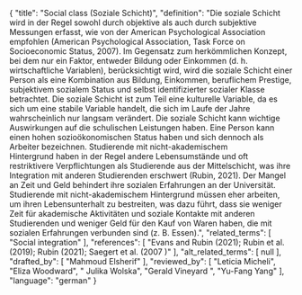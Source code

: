 {
    "title": "Social class (Soziale Schicht)",
    "definition": "Die soziale Schicht wird in der Regel sowohl durch objektive als auch durch subjektive Messungen erfasst, wie von der American Psychological Association empfohlen (American Psychological Association, Task Force on Socioeconomic Status, 2007). Im Gegensatz zum herkömmlichen Konzept, bei dem nur ein Faktor, entweder Bildung oder Einkommen (d. h. wirtschaftliche Variablen), berücksichtigt wird, wird die soziale Schicht einer Person als eine Kombination aus Bildung, Einkommen, beruflichem Prestige, subjektivem sozialem Status und selbst identifizierter sozialer Klasse betrachtet. Die soziale Schicht ist zum Teil eine kulturelle Variable, da es sich um eine stabile Variable handelt, die sich im Laufe der Jahre wahrscheinlich nur langsam verändert. Die soziale Schicht kann wichtige Auswirkungen auf die schulischen Leistungen haben. Eine Person kann einen hohen sozioökonomischen Status haben und sich dennoch als Arbeiter bezeichnen. Studierende mit nicht-akademischem Hintergrund haben in der Regel andere Lebensumstände und oft restriktivere Verpflichtungen als Studierende aus der Mittelschicht, was ihre Integration mit anderen Studierenden erschwert (Rubin, 2021). Der Mangel an Zeit und Geld behindert ihre sozialen Erfahrungen an der Universität. Studierende mit nicht-akademischem Hintergrund müssen eher arbeiten, um ihren Lebensunterhalt zu bestreiten, was dazu führt, dass sie weniger Zeit für akademische Aktivitäten und soziale Kontakte mit anderen Studierenden und weniger Geld für den Kauf von Waren haben, die mit sozialen Erfahrungen verbunden sind (z. B. Essen).",
    "related_terms": [
        "Social integration"
    ],
    "references": [
        "Evans and Rubin (2021); Rubin et al. (2019); Rubin (2021); Saegert et al. (2007 )"
    ],
    "alt_related_terms": [
        null
    ],
    "drafted_by": [
        "Mahmoud Elsherif"
    ],
    "reviewed_by": [
        "Leticia Micheli",
        "Eliza Woodward",
        " Julika Wolska",
        "Gerald Vineyard ",
        "Yu-Fang Yang"
    ],
    "language": "german"
}